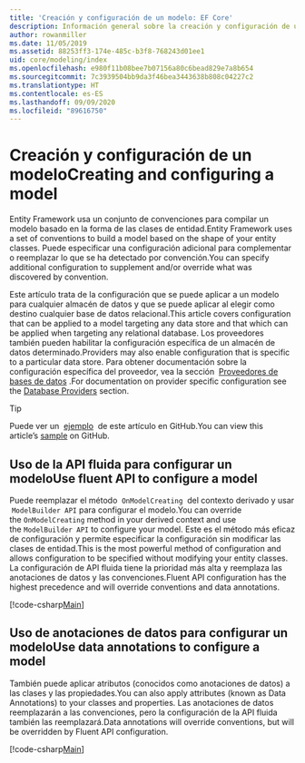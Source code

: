 ```yaml
---
title: 'Creación y configuración de un modelo: EF Core'
description: Información general sobre la creación y configuración de un modelo con Entity Framework Core
author: rowanmiller
ms.date: 11/05/2019
ms.assetid: 88253ff3-174e-485c-b3f8-768243d01ee1
uid: core/modeling/index
ms.openlocfilehash: e980f11b08bee7b07156a80c6bead829e7a8b654
ms.sourcegitcommit: 7c3939504bb9da3f46bea3443638b808c04227c2
ms.translationtype: HT
ms.contentlocale: es-ES
ms.lasthandoff: 09/09/2020
ms.locfileid: "89616750"
---
```

# <a name="creating-and-configuring-a-model"></a><span data-ttu-id="c130b-103">Creación y configuración de un modelo</span><span class="sxs-lookup"><span data-stu-id="c130b-103">Creating and configuring a model</span></span>

<span data-ttu-id="c130b-104">Entity Framework usa un conjunto de convenciones para compilar un modelo basado en la forma de las clases de entidad.</span><span class="sxs-lookup"><span data-stu-id="c130b-104">Entity Framework uses a set of conventions to build a model based on the shape of your entity classes.</span></span> <span data-ttu-id="c130b-105">Puede especificar una configuración adicional para complementar o reemplazar lo que se ha detectado por convención.</span><span class="sxs-lookup"><span data-stu-id="c130b-105">You can specify additional configuration to supplement and/or override what was discovered by convention.</span></span>

<span data-ttu-id="c130b-106">Este artículo trata de la configuración que se puede aplicar a un modelo para cualquier almacén de datos y que se puede aplicar al elegir como destino cualquier base de datos relacional.</span><span class="sxs-lookup"><span data-stu-id="c130b-106">This article covers configuration that can be applied to a model targeting any data store and that which can be applied when targeting any relational database.</span></span> <span data-ttu-id="c130b-107">Los proveedores también pueden habilitar la configuración específica de un almacén de datos determinado.</span><span class="sxs-lookup"><span data-stu-id="c130b-107">Providers may also enable configuration that is specific to a particular data store.</span></span> <span data-ttu-id="c130b-108">Para obtener documentación sobre la configuración específica del proveedor, vea la sección  [Proveedores de bases de datos](xref:core/providers/index) .</span><span class="sxs-lookup"><span data-stu-id="c130b-108">For documentation on provider specific configuration see the [Database Providers](xref:core/providers/index) section.</span></span>

> [!TIP]  
> <span data-ttu-id="c130b-109">Puede ver un  [ejemplo](https://github.com/dotnet/EntityFramework.Docs/tree/master/samples)  de este artículo en GitHub.</span><span class="sxs-lookup"><span data-stu-id="c130b-109">You can view this article’s [sample](https://github.com/dotnet/EntityFramework.Docs/tree/master/samples) on GitHub.</span></span>

## <a name="use-fluent-api-to-configure-a-model"></a><span data-ttu-id="c130b-110">Uso de la API fluida para configurar un modelo</span><span class="sxs-lookup"><span data-stu-id="c130b-110">Use fluent API to configure a model</span></span>

<span data-ttu-id="c130b-111">Puede reemplazar el método  `OnModelCreating`  del contexto derivado y usar  `ModelBuilder API` para configurar el modelo.</span><span class="sxs-lookup"><span data-stu-id="c130b-111">You can override the `OnModelCreating` method in your derived context and use the `ModelBuilder API` to configure your model.</span></span> <span data-ttu-id="c130b-112">Este es el método más eficaz de configuración y permite especificar la configuración sin modificar las clases de entidad.</span><span class="sxs-lookup"><span data-stu-id="c130b-112">This is the most powerful method of configuration and allows configuration to be specified without modifying your entity classes.</span></span> <span data-ttu-id="c130b-113">La configuración de API fluida tiene la prioridad más alta y reemplaza las anotaciones de datos y las convenciones.</span><span class="sxs-lookup"><span data-stu-id="c130b-113">Fluent API configuration has the highest precedence and will override conventions and data annotations.</span></span>

[!code-csharp[Main](../../../samples/core/Modeling/FluentAPI/Required.cs?highlight=12-14)]

## <a name="use-data-annotations-to-configure-a-model"></a><span data-ttu-id="c130b-114">Uso de anotaciones de datos para configurar un modelo</span><span class="sxs-lookup"><span data-stu-id="c130b-114">Use data annotations to configure a model</span></span>

<span data-ttu-id="c130b-115">También puede aplicar atributos (conocidos como anotaciones de datos) a las clases y las propiedades.</span><span class="sxs-lookup"><span data-stu-id="c130b-115">You can also apply attributes (known as Data Annotations) to your classes and properties.</span></span> <span data-ttu-id="c130b-116">Las anotaciones de datos reemplazarán a las convenciones, pero la configuración de la API fluida también las reemplazará.</span><span class="sxs-lookup"><span data-stu-id="c130b-116">Data annotations will override conventions, but will be overridden by Fluent API configuration.</span></span>

[!code-csharp[Main](../../../samples/core/Modeling/DataAnnotations/Required.cs?highlight=15)]
